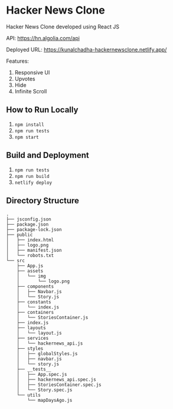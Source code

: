 # Hacker News Clone
Hacker News Clone developed using React JS

API: https://hn.algolia.com/api

Deployed URL: https://kunalchadha-hackernewsclone.netlify.app/

Features: 
1. Responsive UI
2. Upvotes
3. Hide
4. Infinite Scroll

## How to Run Locally
1. `npm install`
2. `npm run tests`
3. `npm start`

## Build and Deployment
1. `npm run tests`
2. `npm run build`
3. `netlify deploy`

## Directory Structure
```
.
├── jsconfig.json
├── package.json
├── package-lock.json
├── public
│   ├── index.html
│   ├── logo.png
│   ├── manifest.json
│   └── robots.txt
└── src
    ├── App.js
    ├── assets
    │   └── img
    │       └── logo.png
    ├── components
    │   ├── Navbar.js
    │   └── Story.js
    ├── constants
    │   └── index.js
    ├── containers
    │   └── StoriesContainer.js
    ├── index.js
    ├── layouts
    │   └── layout.js
    ├── services
    │   └── hackernews_api.js
    ├── styles
    │   ├── globalStyles.js
    │   ├── navbar.js
    │   └── story.js
    ├── __tests__
    │   ├── App.spec.js
    │   ├── hackernews_api.spec.js
    │   ├── StoriesContainer.spec.js
    │   └── Story.spec.js
    └── utils
        └── mapDaysAgo.js

```

